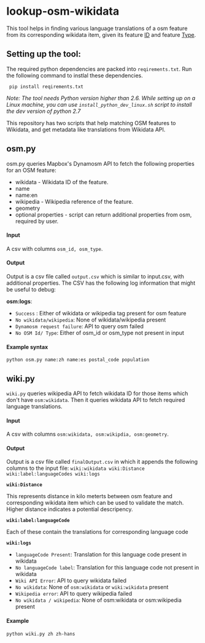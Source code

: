 # lookup-osm-wikidata
This tool helps in finding various language translations of a osm feature from its corresponding wikidata item, given its feature [ID](http://wiki.openstreetmap.org/wiki/ID) and feature [Type](https://wiki.openstreetmap.org/wiki/Elements). 

## Setting up the tool:
The required python dependencies are packed into `reqirements.txt`. Run the following command to instlal these dependencies.

``` pip install reqirements.txt```

_Note: The tool needs Python version higher than 2.6. While setting up on a Linux machine, you can use `install_python_dev_linux.sh` script to install the dev version of python 2.7_

This repository has two scripts that help matching OSM features to Wikidata, and get metadata like translations from Wikidata API.

## osm.py

osm.py queries Mapbox's Dynamosm API to fetch the following properties for an OSM feature:

- wikidata - Wikidata ID of the feature.
- name
- name:en
- wikipedia - Wikipedia reference of the feature.
- geometry
- optional properties - script can return additional properties from osm, required by user.

#### Input

A csv with columns `osm_id, osm_type`.

#### Output

Output is a csv file called `output.csv` which is similar to input.csv, with additional properties.
The CSV has the following log information that might be useful to debug:

**osm:logs**:
- `Success` : Either of wikidata or wikipedia tag present for osm feature
- `No wikidata/wikipedia`: None of wikidata/wikipedia present
- `Dynamosm request failure`: API to query osm failed
- `No OSM Id/ Type`: Either of osm_id or osm_type not present in input

#### Example syntax
`python osm.py name:zh name:es postal_code population`

## wiki.py

`wiki.py` queries wikipedia API to fetch wikidata ID for those items which don't have `osm:wikidata`. Then it queries wikidata API to fetch required language translations.

#### Input

A csv with columns `osm:wikidata, osm:wikipdia, osm:geometry`.

#### Output

Output is a csv file called `finalOutput.csv` in which it appends the following columns to the input file: `wiki:wikidata wiki:Distance wiki:label:languageCodes wiki:logs`

**`wiki:Distance`**

This represents distance in kilo meterts between osm feature and corresponding wikidata item which can be used to validate the match. Higher distance indicates a potential descripency.

**`wiki:label:languageCode`**

Each of these contain the translations for corresponding language code

**`wiki:logs`**

- `languageCode Present`: Translation for this language code present in wikidata
- `No languageCode label`: Translation for this language code not present in wikidata
- `Wiki API Error`: API to query wikidata failed
- `No wikidata`: None of `osm:wikidata` or `wiki:wikidata` present
- `Wikipedia error`: API to query wikipedia failed
- `No wikidata / wikipedia`: None of osm:wikidata or osm:wikipedia present

#### Example
`python wiki.py zh zh-hans`


